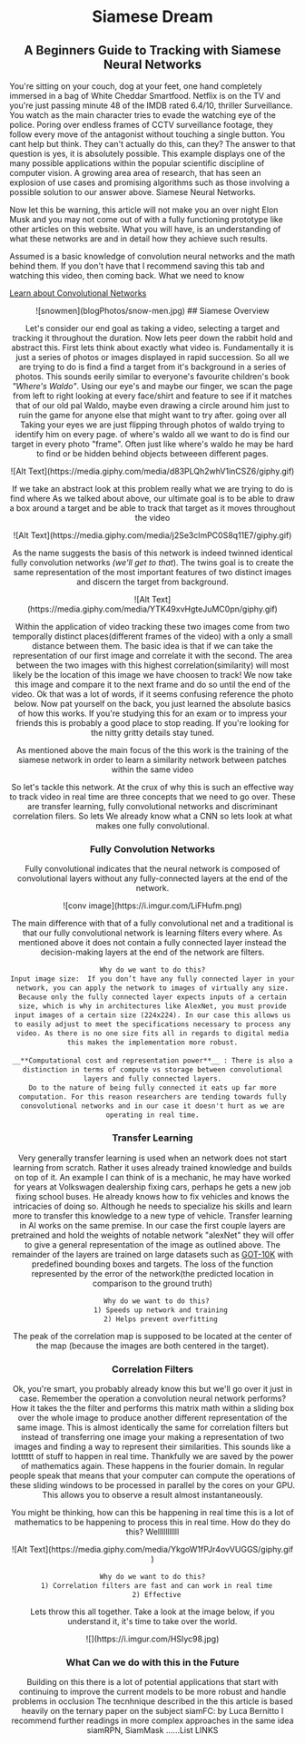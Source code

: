 # <center>Siamese Dream</center>
## <center>A Beginners Guide to Tracking with Siamese Neural Networks</center>

You're sitting on your couch, dog at your feet, one hand completely immersed in a bag of White Cheddar Smartfood. Netflix is on the TV and you're just passing minute 48 of the IMDB rated 6.4/10, thriller Surveillance. You watch as the main character tries to evade the watching eye of the police. Poring over endless frames of CCTV surveillance footage, they follow every move of the antagonist without touching a single button. You cant help but think. They can't actually do this, can they?  The answer to that question is yes, it is absolutely possible. This example displays one of the many possible applications within the popular scientific discipline of computer vision. A growing area area of research, that has seen an explosion of use cases and promising algorithms such as those involving a possible solution to our answer above. Siamese Neural Networks.

Now let this be warning, this article will not make you an over night Elon Musk and you may not come out of with a fully functioning prototype like other articles on this website. What you will have, is an understanding of what these networks are and in detail how they achieve such results.

Assumed is a basic knowledge of convolution neural networks and the math behind them. If you don't have that I recommend saving this tab and watching this video, then coming back.
What we need to know

[Learn about Convolutional Networks][0f7dd8c6]

[0f7dd8c6]: https://www.youtube.com/watch?v=YRhxdVk_sIs "link"


<center>![snowmen](blogPhotos/snow-men.jpg)
## Siamese Overview

Let's consider our end goal as taking a video, selecting a target and tracking it throughout the duration. Now lets peer down the rabbit hold and abstract this. First lets think about exactly what video is. Fundamentally it is just a series of photos or images displayed in rapid succession. So all we are trying to do is find a find a target from it's background in a series of photos. This sounds eerily similar to everyone's favourite children's book _"Where's Waldo"_. Using our eye's and maybe our finger,  we scan the page from left to right looking at every face/shirt and feature to see if it matches that of our old pal Waldo, maybe even drawing a circle around him just to ruin the game for anyone else that might want to try after. 
 going over all Taking your eyes  we are just flipping through photos of waldo trying to identify him on every page. of where's waldo all we want to do is find our target in every photo "frame". Often just like where's waldo he may be hard to find or be hidden behind objects betweeen different pages.
<center>![Alt Text](https://media.giphy.com/media/d83PLQh2whV1inCSZ6/giphy.gif)

If we take an abstract look at this problem really what we are trying to do is find where
As we talked about above, our ultimate goal is to be able to draw a box around a target and be able to track that target as it moves throughout the video
<center>![Alt Text](https://media.giphy.com/media/j2Se3clmPC0S8q11E7/giphy.gif)

As the name suggests the basis of this network is indeed twinned identical fully convolution networks _(we'll get to that_). The twins goal is to create the same representation of the most important features of two distinct images and discern the target from background.
<center>![Alt Text](https://media.giphy.com/media/YTK49xvHgteJuMC0pn/giphy.gif)

Within the application of video tracking these two images come from two temporally distinct places(different frames of the video) with a only a small distance between them. The basic idea is that if we can take the representation of our first image and correlate it with the second. The area between the two images with this highest correlation(similarity) will most likely be the location of this image we have choosen to track! We now take this image and compare it to the next frame and do so until the end of the video. Ok that was a lot of words, if it seems confusing reference the photo below. Now pat yourself on the back, you just learned the absolute basics of how this works. If you're studying this for an exam or to impress your friends this is probably a good place to stop reading. If you're looking for the nitty gritty details stay tuned.

As mentioned above the main focus of the this work is the training of the siamese network in order to learn a similarity network between patches within the same video

So let's tackle this network. At the crux of why this is such an effective way to track video in real time are three concepts that we need to go over. These are transfer learning, fully convolutional networks and discriminant correlation filers.
So lets We already know what a CNN so lets look at what makes one fully convolutional.

### Fully Convolution Networks
Fully convolutional indicates that the neural network is composed of convolutional layers without any fully-connected layers at the end of the network.

<center>![conv image](https://i.imgur.com/LiFHufm.png)

The main difference with that of a fully convolutional net and a traditional is that our fully convolutional network is
 learning filters every where. As mentioned above it does not contain a fully connected layer instead  the decision-making layers at the end of the network are filters.

    Why do we want to do this?
    Input image size:  If you don’t have any fully connected layer in your network, you can apply the network to images of virtually any size. Because only the fully connected layer expects inputs of a certain size, which is why in architectures like AlexNet, you must provide input images of a certain size (224x224). In our case this allows us to easily adjust to meet the specifications necessary to process any video. As there is no one size fits all in regards to digital media this makes the implementation more robust.

    __**Computational cost and representation power**__ : There is also a distinction in terms of compute vs storage between convolutional layers and fully connected layers.
    Do to the nature of being fully connected it eats up far more computation. For this reason researchers are tending towards fully conovolutional networks and in our case it doesn't hurt as we are operating in real time.


### Transfer Learning
Very generally transfer learning is used when an network does not start learning from scratch. Rather it uses already trained knowledge and builds on top of it. An example I can think of is a mechanic, he may have worked for years at Volkswagen dealership fixing cars, perhaps he gets a new job fixing school buses. He already knows how to fix vehicles and knows the intricacies of doing so. Although he needs to specialize his skills and learn more to transfer this knowledge to a new type of vehicle. Transfer learning in AI works on the same premise. In our case the first couple layers are pretrained and hold the weights of notable network "alexNet" they will offer to give a general representation of the image as outlined above. The remainder of the layers are trained on large datasets such as [GOT-10K](http://got-10k.aitestunion.com/) with predefined bounding boxes and targets. The loss of the function represented by the error of the network(the predicted location in comparison to the ground truth)

      Why do we want to do this?
        1) Speeds up network and training
        2) Helps prevent overfitting





The peak of the correlation map is supposed to be located at the center of the map (because the images are both centered in the target).



### Correlation Filters
Ok, you're smart, you probably already know this but we'll go over it just in case. Remember the operation a convolution neural network performs? How it takes the the filter and performs this matrix math within a sliding box over the whole image to produce another different representation of the same image. This is almost identically the same for correlation filters but instead of transferring one image your making a representation of two images and finding a way to represent their similarities.
This sounds like a lotttttt of stuff to happen in real time. Thankfully we are saved by the power of mathematics again. These happens in the fourier domain. In regular people speak that means that your computer can compute the operations of these sliding windows to be processed in parallel by the cores on your GPU. This allows you to observe a result almost instantaneously.

You might be thinking, how can this be happening in real time this is a lot of mathematics to be happening to process this in real time.
How do they do this? Welllllllllll
<center>![Alt Text](https://media.giphy.com/media/YkgoW1fPJr4ovVUGGS/giphy.gif
)

    Why do we want to do this?
      1) Correlation filters are fast and can work in real time
      2) Effective

Lets throw this all together. Take a look at the image below, if you understand it, it's time to take over the world.

<center>![](https://i.imgur.com/HSIyc98.jpg)



### What Can we do with this in the Future
Building on this there is a lot of potential applications that start with continuing to improve the current models to be more robust and handle problems in occlusion
The tecnhnique described in the this article is based heavily on the ternary paper on the subject siamFC: by Luca Bernitto
I recommend further readings in more complex approaches in the same idea siamRPN, SiamMask ......List LINKS
